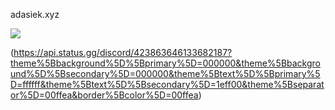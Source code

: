 adasiek.xyz

![](https://komarev.com/ghpvc/?username=adasiek193)

<img>(https://api.status.gg/discord/423863646133682187?theme%5Bbackground%5D%5Bprimary%5D=000000&theme%5Bbackground%5D%5Bsecondary%5D=000000&theme%5Btext%5D%5Bprimary%5D=ffffff&theme%5Btext%5D%5Bsecondary%5D=1eff00&theme%5Bseparator%5D=00ffea&border%5Bcolor%5D=00ffea)
</img>
